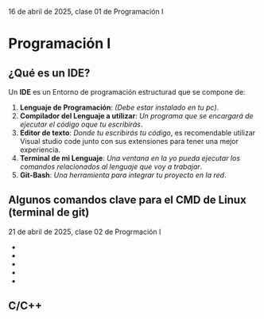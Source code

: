 16 de abril de 2025, clase 01 de Programación I

# Programación I

## ¿Qué es un IDE?

Un **IDE** es un Entorno de programación estructurad que se compone de: 

1. **Lenguaje de Programación**: *(Debe estar instalado en tu pc)*.
2. **Compilador del Lenguaje a utilizar**: *Un programa que se encargará de ejecutar el código oque tu escribirás*.
3. **Editor de texto**: *Donde tu escribirás tu código*, es recomendable utilizar Visual studio code junto con sus extensiones para tener una mejor experiencia.
4. **Terminal de mi Lenguaje**: *Una ventana en la yo pueda ejecutar los comandos relacionados al lenguaje que voy a trabajar*.
5. **Git-Bash**: *Una herramienta para integrar tu proyecto en la red*.

## Algunos comandos clave para el CMD de Linux (terminal de git)
21 de abril de 2025, clase 02 de Progrmación I

- 
-  
- 
-  
- 

## C/C++
